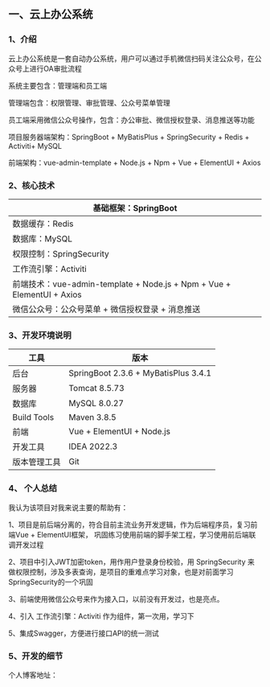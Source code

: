 ## 一、云上办公系统

### 1、介绍

云上办公系统是一套自动办公系统，用户可以通过手机微信扫码关注公众号，在公众号上进行OA审批流程

系统主要包含：管理端和员工端


管理端包含：权限管理、审批管理、公众号菜单管理

员工端采用微信公众号操作，包含：办公审批、微信授权登录、消息推送等功能



项目服务器端架构：SpringBoot + MyBatisPlus + SpringSecurity + Redis + Activiti+ MySQL

前端架构：vue-admin-template + Node.js + Npm + Vue + ElementUI + Axios



### 2、核心技术

| 基础框架：SpringBoot                                         |
| ------------------------------------------------------------ |
| 数据缓存：Redis                                              |
| 数据库：MySQL                                                |
| 权限控制：SpringSecurity                                     |
| 工作流引擎：Activiti                                         |
| 前端技术：vue-admin-template + Node.js + Npm + Vue + ElementUI + Axios |
| 微信公众号：公众号菜单 + 微信授权登录 + 消息推送             |


### 3、开发环境说明

| 工具         | 版本                                   |
| ------------ |--------------------------------------|
| 后台         | SpringBoot 2.3.6 + MyBatisPlus 3.4.1 |
| 服务器       | Tomcat 8.5.73                        |
| 数据库       | MySQL 8.0.27                         |
| Build Tools  | Maven 3.8.5                          |
| 前端         | Vue + ElementUI + Node.js            |
| 开发工具     | IDEA 2022.3                          |
| 版本管理工具 | Git                                  |


### 4、 个人总结
我认为该项目对我来说主要的帮助有：

1、项目是前后端分离的，符合目前主流业务开发逻辑，作为后端程序员，复习前端Vue + ElementUI框架， 巩固练习使用前端的脚手架工程，学习使用前后端联调开发过程

2、项目中引入JWT加密token，用作用户登录身份校验，用 SpringSecurity 来做权限控制，涉及多表查询，是项目的重难点学习对象，也是对前面学习SpringSecurity的一个巩固




3、前端使用微信公众号来作为接入口，以前没有开发过，也是亮点。



4、引入 工作流引擎：Activiti 作为组件，第一次用，学习下

5、集成Swagger，方便进行接口API的统一测试

### 5、开发的细节
个人博客地址：



